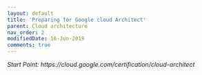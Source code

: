 ```yaml
---
layout: default
title: 'Preparing for Google cloud Architect'
parent: Cloud architecture
nav_order: 2
modifiedDate: 16-Jun-2019
comments: true
---
```

<em>
Start Point: https://cloud.google.com/certification/cloud-architect
 </em>
